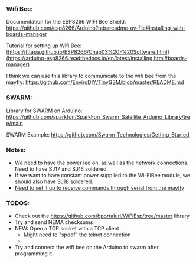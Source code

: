 ### Wifi Bee:
Documentation for the ESP8266 WIFI Bee Shield: https://github.com/esp8266/Arduino?tab=readme-ov-file#installing-with-boards-manager

Tutorial for setting up Wifi Bee: [https://tttapa.github.io/ESP8266/Chap03%20-%20Software.html](https://arduino-esp8266.readthedocs.io/en/latest/installing.html#boards-manager)

I think we can use this library to communicate to the wifi bee from the mayfly: https://github.com/EnviroDIY/TinyGSM/blob/master/README.md


### SWARM:
Library for SWARM on Arduino: https://github.com/sparkfun/SparkFun_Swarm_Satellite_Arduino_Library/tree/main

SWARM Example: https://github.com/Swarm-Technologies/Getting-Started


### Notes:
- We need to have the power led on, as well as the network connections. Need to have SJ17 and SJ16 soldered.
- If we want to have constant power supplied to the Wi-FiBee module, we should also have SJ18 soldered. 
- [Need to set it up to receive commands through serial from the mayfly]([url](https://wiki.dfrobot.com/SKU_TEL0092_WiFi_Bee-ESP8266_Wirelss_module#target_5))


### TODOS:
- Check out the https://github.com/bportaluri/WiFiEsp/tree/master library
- Try and send NEMA checksums
- NEW: Open a TCP socket with a TCP client
  - Might need to "spoof" the telnet connection
  - 
- Try and connect the wifi bee on the Arduino to swarm after programming it. 
